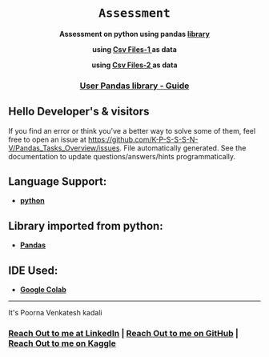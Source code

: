 <div align="center">
  <h1><code>Assessment</code></h1>

  <p>
    <strong>Assessment on python using pandas
    <a href="https://pandas.pydata.org/">library</a></strong>
  </p>

  <strong>using <a href="https://github.com/K-P-S-S-S-N-V/Assessment2B_csv1_csv2/blob/main/college_1.csv">Csv Files-1 </a>as data</strong>
  
  <strong>using <a href="https://github.com/K-P-S-S-S-N-V/Assessment2B_csv1_csv2/blob/main/college_2.csv">Csv Files-2 </a>as data</strong>

  <h3>
    <a href="https://pandas.pydata.org/docs/user_guide/index.html">User Pandas library - Guide</a>
    <span></span>
  </h3>
</div>


## Hello Developer's & visitors

If you find an error or think you've a better way to
solve some of them, feel
free to open an issue at <https://github.com/K-P-S-S-S-N-V/Pandas_Tasks_Overview/issues>.
File automatically generated. See the documentation to update questions/answers/hints programmatically.

## Language Support:

* **[python]** 

[python]: https://www.python.org/

## Library imported from python:

* **[Pandas]** 

[pandas]: https://pandas.pydata.org/

## IDE Used:

* **[Google Colab]**

[Google Colab]: https://colab.research.google.com/

---

It's Poorna Venkatesh kadali

<h3>
    <a href="https://www.linkedin.com/in/venkatesh-kadali/">Reach Out to me at LinkedIn</a>
    <span> | </span>
    <a href="https://github.com/K-P-S-S-S-N-V">Reach Out to me on GitHub</a>
    <span> | </span>
    <a href="https://www.kaggle.com/poornakadali">Reach Out to me on Kaggle</a>
    <span>  </span>    
</h3>
